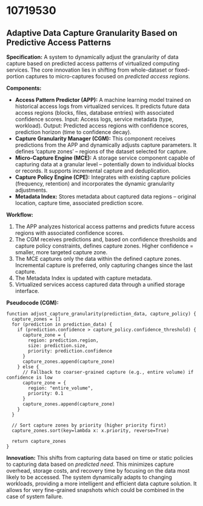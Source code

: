 # 10719530

## Adaptive Data Capture Granularity Based on Predictive Access Patterns

**Specification:** A system to dynamically adjust the granularity of data capture based on predicted access patterns of virtualized computing services. The core innovation lies in shifting from whole-dataset or fixed-portion captures to micro-captures focused on *predicted access regions*.

**Components:**

*   **Access Pattern Predictor (APP):** A machine learning model trained on historical access logs from virtualized services. It predicts future data access regions (blocks, files, database entries) with associated confidence scores. Input: Access logs, service metadata (type, workload). Output: Predicted access regions with confidence scores, prediction horizon (time to confidence decay).
*   **Capture Granularity Manager (CGM):**  This component receives predictions from the APP and dynamically adjusts capture parameters. It defines ‘capture zones’ – regions of the dataset selected for capture.
*   **Micro-Capture Engine (MCE):**  A storage service component capable of capturing data at a granular level – potentially down to individual blocks or records.  It supports incremental capture and deduplication.
*   **Capture Policy Engine (CPE):** Integrates with existing capture policies (frequency, retention) and incorporates the dynamic granularity adjustments.
*   **Metadata Index:** Stores metadata about captured data regions – original location, capture time, associated prediction score.

**Workflow:**

1.  The APP analyzes historical access patterns and predicts future access regions with associated confidence scores.
2.  The CGM receives predictions and, based on confidence thresholds and capture policy constraints, defines capture zones.  Higher confidence = smaller, more targeted capture zone.
3.  The MCE captures only the data within the defined capture zones.  Incremental capture is preferred, only capturing changes since the last capture.
4.  The Metadata Index is updated with capture metadata.
5.  Virtualized services access captured data through a unified storage interface.

**Pseudocode (CGM):**

```
function adjust_capture_granularity(prediction_data, capture_policy) {
  capture_zones = []
  for (prediction in prediction_data) {
    if (prediction.confidence > capture_policy.confidence_threshold) {
      capture_zone = {
        region: prediction.region,
        size: prediction.size,
        priority: prediction.confidence
      }
      capture_zones.append(capture_zone)
    } else {
      // Fallback to coarser-grained capture (e.g., entire volume) if confidence is low
      capture_zone = {
        region: "entire_volume",
        priority: 0.1
      }
      capture_zones.append(capture_zone)
    }
  }

  // Sort capture zones by priority (higher priority first)
  capture_zones.sort(key=lambda x: x.priority, reverse=True)

  return capture_zones
}
```

**Innovation:** This shifts from capturing data based on time or static policies to capturing data based on *predicted need*. This minimizes capture overhead, storage costs, and recovery time by focusing on the data most likely to be accessed.  The system dynamically adapts to changing workloads, providing a more intelligent and efficient data capture solution. It allows for very fine-grained snapshots which could be combined in the case of system failure.
